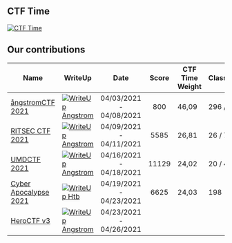 ## CTF Time

[![CTF Time](https://img.shields.io/badge/CTF%20Time-n0internsh1p-black.svg?style=for-the-badge&colorA=black&logo=data:image/png;base64,iVBORw0KGgoAAAANSUhEUgAAABAAAAAQCAYAAAAf8/9hAAABIklEQVQ4EZ2SUUsCQRSFT4H2Vk8FUUHhUiSIuzNuEj4mUW8iKpaVqKn91ug/fTLuruyaLtbAx9zh3nPuHWYkSd+64r/ox6rgTDgTnKe4EFzGeILrDdwIp10tVOCvpMTacwd0AjremZVBOkC37Epal4nZN+xCRpQcUHydQgDFfBLN1p0jnzy2C62NnvfUhxw2GuB5By5BKSCLD6Usvwwol4tLcdVAHhUfKv7aR3qOO98H0DDQsBsw4PJLUgZ0485NA4824imEdZJcM4CHIJqApHPLQNtApwbdGvTuoB/jYofLtS242paPGHiHyzu/VGEQwNDCKITPEGZ1mNfhK96ndZiEMLZR3XsyQUfQE/QFb4KhYCyYCmaCeRxPBCPBh+A1ql8AwvWtPYtBNU4AAAAASUVORK5CYII=)](https://ctftime.org/team/151024)  

## Our contributions

| Name                                               | WriteUp                | Date |Score|CTF Time Weight| Classement |
|-------------------|------|:---:|:----------:|------------|------------|
| [ångstromCTF 2021](https://ctftime.org/event/1265) | [![WriteUp Angstrom](https://img.shields.io/badge/WriteUp-ångstrom-black.svg?style=for-the-badge&colorA=red)](ANGSTROMCTF2021/) |04/03/2021 - 04/08/2021|800|46,09|296 / 1502|
| [RITSEC CTF 2021](https://ctftime.org/event/1309) | [![WriteUp Angstrom](https://img.shields.io/badge/WriteUp-RITSEC-black.svg?style=for-the-badge&colorA=red)](RITSEC2021/) |04/09/2021 - 04/11/2021|5585|26,81|26 / 723|
| [UMDCTF 2021](https://ctftime.org/event/1288) | [![WriteUp Angstrom](https://img.shields.io/badge/WriteUp-UMDCTF-black.svg?style=for-the-badge&colorA=red)](UMDCTF2021/) |04/16/2021 - 04/18/2021|11129|24,02|20 / 484|
| [Cyber Apocalypse 2021](https://ctftime.org/event/1304) | [![WriteUp Htb](https://img.shields.io/badge/WriteUp-Cyber%20Apocalypse%202021-black.svg?style=for-the-badge&colorA=red)](CyberApocalypse/) |04/19/2021 - 04/23/2021|6625|24,03|198|
| [HeroCTF v3](https://ctftime.org/event/1284) | [![WriteUp Angstrom](https://img.shields.io/badge/WriteUp-Heroctf-black.svg?style=for-the-badge&colorA=red)](Heroctfv3/) |04/23/2021 - 04/26/2021||||

